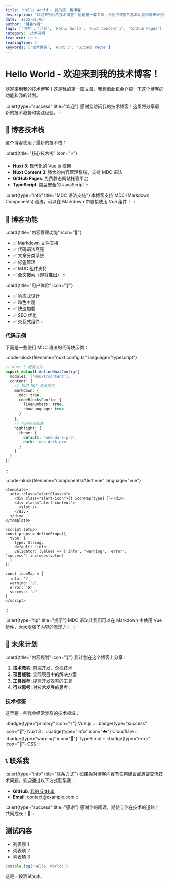 ```yaml
---
title: 'Hello World - 我的第一篇博客'
description: '欢迎来到我的技术博客！这是第一篇文章，介绍了博客的基本功能和未来计划。'
date: '2025-01-06'
author: '博客作者'
tags: ['博客', '介绍', 'Hello World', 'Nuxt Content 3', 'GitHub Pages']
category: '技术说明'
featured: true
readingTime: 3
keywords: ['技术博客', 'Nuxt 3', 'GitHub Pages']
---
```


# Hello World - 欢迎来到我的技术博客！

欢迎来到我的技术博客！这是我的第一篇文章，我想借此机会介绍一下这个博客的功能和我的计划。

<!--more-->

::alert{type="success" title="欢迎"}
感谢您访问我的技术博客！这里将分享最新的技术趋势和实践经验。
::

## 🚀 博客技术栈

这个博客使用了最新的技术栈：

::card{title="核心技术栈" icon="⚡"}
- **Nuxt 3**: 现代化的 Vue.js 框架
- **Nuxt Content 3**: 强大的内容管理系统，支持 MDC 语法
- **GitHub Pages**: 免费静态网站托管平台
- **TypeScript**: 类型安全的 JavaScript
::

::alert{type="info" title="MDC 语法支持"}
本博客支持 MDC (Markdown Components) 语法，可以在 Markdown 中直接使用 Vue 组件！
::

## 📝 博客功能

::card{title="内容管理功能" icon="📝"}
- ✅ Markdown 文件支持
- ✅ 代码语法高亮
- ✅ 文章分类系统
- ✅ 标签管理
- ✅ MDC 组件支持
- ✅ 全文搜索（即将推出）
::

::card{title="用户体验" icon="🎨"}
- ✅ 响应式设计
- ✅ 暗色主题
- ✅ 快速加载
- ✅ SEO 优化
- ✅ 交互式组件
::

### 代码示例

下面是一些使用 MDC 语法的代码块示例：

::code-block{filename="nuxt.config.ts" language="typescript"}
```typescript
// Nuxt 3 配置文件
export default defineNuxtConfig({
  modules: ['@nuxt/content'],
  content: {
    // 启用 MDC 语法支持
    markdown: {
      mdc: true,
      codeBlocksConfig: {
        lineNumbers: true,
        showLanguage: true
      }
    },
    // 代码高亮配置
    highlight: {
      theme: {
        default: 'one-dark-pro',
        dark: 'one-dark-pro'
      }
    }
  }
})
```
::

::code-block{filename="components/Alert.vue" language="vue"}
```vue
<template>
  <div :class="alertClasses">
    <div class="alert-icon">{{ iconMap[type] }}</div>
    <div class="alert-content">
      <slot />
    </div>
  </div>
</template>

<script setup>
const props = defineProps({
  type: {
    type: String,
    default: 'info',
    validator: (value) => ['info', 'warning', 'error', 'success'].includes(value)
  }
})

const iconMap = {
  info: 'ℹ️',
  warning: '⚠️',
  error: '❌',
  success: '✅'
}
</script>
```
::

::alert{type="tip" title="提示"}
MDC 语法让我们可以在 Markdown 中使用 Vue 组件，大大增强了内容的表现力！
::

## 🎯 未来计划

::card{title="内容规划" icon="🎯"}
我计划在这个博客上分享：

1. **技术教程**: 前端开发、全栈技术
2. **项目经验**: 实际项目中的解决方案
3. **工具推荐**: 提高开发效率的工具
4. **行业思考**: 对技术发展的思考
::

### 技术标签

这里是一些我会经常涉及的技术领域：

::badge{type="primary" icon="⚡"}
Vue.js
::
::badge{type="success" icon="🚀"}
Nuxt 3
::
::badge{type="info" icon="☁️"}
Cloudflare
::
::badge{type="warning" icon="📝"}
TypeScript
::
::badge{type="error" icon="🎨"}
CSS
::

## 📞 联系我

::alert{type="info" title="联系方式"}
如果你对博客内容有任何建议或想要交流技术问题，欢迎通过以下方式联系我：

- **GitHub**: [我的 GitHub](https://github.com)
- **Email**: contact@example.com
::

::alert{type="success" title="感谢"}
感谢你的阅读，期待与你在技术的道路上共同成长！🚀
::

## 测试内容

- 列表项 1
- 列表项 2
- 列表项 3

```javascript
console.log('Hello, World!')
```

这是一段测试文本。
